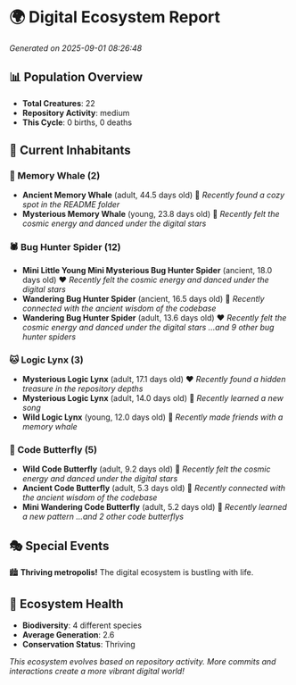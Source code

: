 # 🌍 Digital Ecosystem Report
*Generated on 2025-09-01 08:26:48*

## 📊 Population Overview
- **Total Creatures**: 22
- **Repository Activity**: medium
- **This Cycle**: 0 births, 0 deaths

## 👥 Current Inhabitants

### 🐋 Memory Whale (2)
- **Ancient Memory Whale** (adult, 44.5 days old) 💛
  *Recently found a cozy spot in the README folder*
- **Mysterious Memory Whale** (young, 23.8 days old) 💚
  *Recently felt the cosmic energy and danced under the digital stars*

### 🕷️ Bug Hunter Spider (12)
- **Mini Little Young Mini Mysterious Bug Hunter Spider** (ancient, 18.0 days old) ❤️
  *Recently felt the cosmic energy and danced under the digital stars*
- **Wandering Bug Hunter Spider** (ancient, 16.5 days old) 💛
  *Recently connected with the ancient wisdom of the codebase*
- **Wandering Bug Hunter Spider** (adult, 13.6 days old) ❤️
  *Recently felt the cosmic energy and danced under the digital stars*
  *...and 9 other bug hunter spiders*

### 🐱 Logic Lynx (3)
- **Mysterious Logic Lynx** (adult, 17.1 days old) ❤️
  *Recently found a hidden treasure in the repository depths*
- **Mysterious Logic Lynx** (adult, 14.0 days old) 💛
  *Recently learned a new song*
- **Wild Logic Lynx** (young, 12.0 days old) 💛
  *Recently made friends with a memory whale*

### 🦋 Code Butterfly (5)
- **Wild Code Butterfly** (adult, 9.2 days old) 💛
  *Recently felt the cosmic energy and danced under the digital stars*
- **Ancient Code Butterfly** (adult, 5.3 days old) 💚
  *Recently connected with the ancient wisdom of the codebase*
- **Mini Wandering Code Butterfly** (adult, 5.2 days old) 💚
  *Recently learned a new pattern*
  *...and 2 other code butterflys*

## 🎭 Special Events

🏙️ **Thriving metropolis!** The digital ecosystem is bustling with life.

## 🔬 Ecosystem Health
- **Biodiversity**: 4 different species
- **Average Generation**: 2.6
- **Conservation Status**: Thriving

*This ecosystem evolves based on repository activity. More commits and interactions create a more vibrant digital world!*